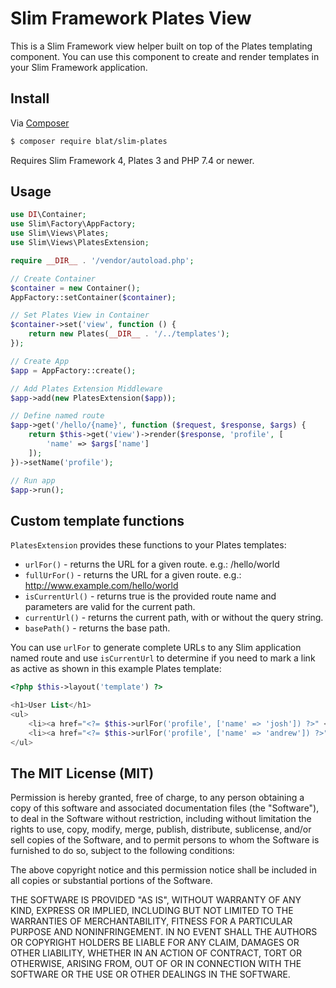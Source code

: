# Slim Framework Plates View

This is a Slim Framework view helper built on top of the Plates templating component. You can use this component to create and render templates in your Slim Framework application.

## Install

Via [Composer](https://getcomposer.org/)

```bash
$ composer require blat/slim-plates
```

Requires Slim Framework 4, Plates 3 and PHP 7.4 or newer.

## Usage

```php
use DI\Container;
use Slim\Factory\AppFactory;
use Slim\Views\Plates;
use Slim\Views\PlatesExtension;

require __DIR__ . '/vendor/autoload.php';

// Create Container
$container = new Container();
AppFactory::setContainer($container);

// Set Plates View in Container
$container->set('view', function () {
    return new Plates(__DIR__ . '/../templates');
});

// Create App
$app = AppFactory::create();

// Add Plates Extension Middleware
$app->add(new PlatesExtension($app));

// Define named route
$app->get('/hello/{name}', function ($request, $response, $args) {
    return $this->get('view')->render($response, 'profile', [
        'name' => $args['name']
    ]);
})->setName('profile');

// Run app
$app->run();
```

## Custom template functions

`PlatesExtension` provides these functions to your Plates templates:

* `urlFor()` - returns the URL for a given route. e.g.: /hello/world
* `fullUrFor()` - returns the URL for a given route. e.g.: http://www.example.com/hello/world
* `isCurrentUrl()` - returns true is the provided route name and parameters are valid for the current path.
* `currentUrl()` - returns the current path, with or without the query string.
* `basePath()` - returns the base path.

You can use `urlFor` to generate complete URLs to any Slim application named route and use `isCurrentUrl` to determine if you need to mark a link as active as shown in this example Plates template:

```php
<?php $this->layout('template') ?>

<h1>User List</h1>
<ul>
    <li><a href="<?= $this->urlFor('profile', ['name' => 'josh']) ?>" <?php if ($this->isCurrentUrl('profile', ['name' => 'josh'])): ?>}class="active"<?php endif ?>}>Josh</a></li>
    <li><a href="<?= $this->urlFor('profile', ['name' => 'andrew']) ?>">Andrew</a></li>
</ul>
```

## The MIT License (MIT)

Permission is hereby granted, free of charge, to any person obtaining a copy of this software and associated documentation files (the "Software"), to deal in the Software without restriction, including without limitation the rights to use, copy, modify, merge, publish, distribute, sublicense, and/or sell copies of the Software, and to permit persons to whom the Software is furnished to do so, subject to the following conditions:

The above copyright notice and this permission notice shall be included in all copies or substantial portions of the Software.

THE SOFTWARE IS PROVIDED "AS IS", WITHOUT WARRANTY OF ANY KIND, EXPRESS OR IMPLIED, INCLUDING BUT NOT LIMITED TO THE WARRANTIES OF MERCHANTABILITY, FITNESS FOR A PARTICULAR PURPOSE AND NONINFRINGEMENT. IN NO EVENT SHALL THE AUTHORS OR COPYRIGHT HOLDERS BE LIABLE FOR ANY CLAIM, DAMAGES OR OTHER LIABILITY, WHETHER IN AN ACTION OF CONTRACT, TORT OR OTHERWISE, ARISING FROM, OUT OF OR IN CONNECTION WITH THE SOFTWARE OR THE USE OR OTHER DEALINGS IN THE SOFTWARE.

